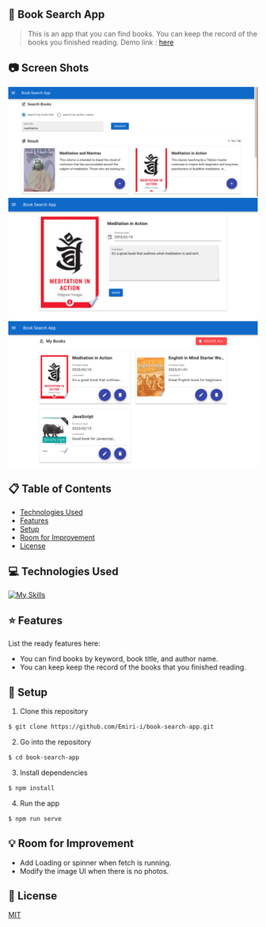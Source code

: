 ## :newspaper: Book Search App

> This is an app that you can find books. You can keep the record of the books you finished reading.
> Demo link : [here](https://emiri-i.github.io/book-search-app/)

## :camera: Screen Shots

![image](./src/img/screenshot1.png)
![image](./src/img/screenshot2.png)
![image](./src/img/screenshot3.png)

## :clipboard: Table of Contents

- [Technologies Used](#technologies-used)
- [Features](#features)
- [Setup](#setup)
- [Room for Improvement](#room-for-improvement)
- [License](#license)

## :computer: Technologies Used

[![My Skills](https://skillicons.dev/icons?i=vue,ts,js,html,css,git,github)](https://skillicons.dev)

## :star: Features

List the ready features here:

- You can find books by keyword, book title, and author name.
- You can keep keep the record of the books that you finished reading.

## :wrench: Setup

1. Clone this repository

```bash
$ git clone https://github.com/Emiri-i/book-search-app.git
```

2. Go into the repository

```bash
$ cd book-search-app
```

3. Install dependencies

```bash
$ npm install
```

4. Run the app

```bash
$ npm run serve
```

## :bulb: Room for Improvement

- Add Loading or spinner when fetch is running.
- Modify the image UI when there is no photos.

## :blue_book: License

[MIT](https://choosealicense.com/licenses/mit/)
